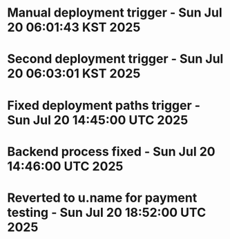 # Manual deployment trigger - Sun Jul 20 06:01:43 KST 2025

# Second deployment trigger - Sun Jul 20 06:03:01 KST 2025

# Fixed deployment paths trigger - Sun Jul 20 14:45:00 UTC 2025

# Backend process fixed - Sun Jul 20 14:46:00 UTC 2025
# Reverted to u.name for payment testing - Sun Jul 20 18:52:00 UTC 2025
